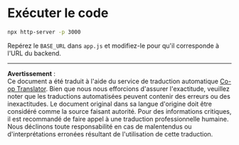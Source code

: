 <!--
CO_OP_TRANSLATOR_METADATA:
{
  "original_hash": "7746a470be8fc7f736eb1b43ebb710ee",
  "translation_date": "2025-09-01T15:50:37+00:00",
  "source_file": "9-chat-project/solution/frontend/README.md",
  "language_code": "fr"
}
-->
# Exécuter le code

```sh
npx http-server -p 3000
```

Repérez le `BASE_URL` dans `app.js` et modifiez-le pour qu'il corresponde à l'URL du backend.

---

**Avertissement** :  
Ce document a été traduit à l'aide du service de traduction automatique [Co-op Translator](https://github.com/Azure/co-op-translator). Bien que nous nous efforcions d'assurer l'exactitude, veuillez noter que les traductions automatisées peuvent contenir des erreurs ou des inexactitudes. Le document original dans sa langue d'origine doit être considéré comme la source faisant autorité. Pour des informations critiques, il est recommandé de faire appel à une traduction professionnelle humaine. Nous déclinons toute responsabilité en cas de malentendus ou d'interprétations erronées résultant de l'utilisation de cette traduction.